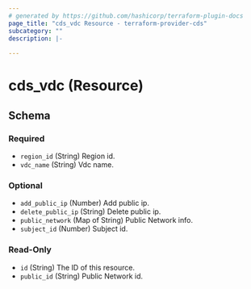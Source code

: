 ```yaml
---
# generated by https://github.com/hashicorp/terraform-plugin-docs
page_title: "cds_vdc Resource - terraform-provider-cds"
subcategory: ""
description: |-
  
---
```


# cds_vdc (Resource)





<!-- schema generated by tfplugindocs -->
## Schema

### Required

- `region_id` (String) Region id.
- `vdc_name` (String) Vdc name.

### Optional

- `add_public_ip` (Number) Add public ip.
- `delete_public_ip` (String) Delete public ip.
- `public_network` (Map of String) Public Network info.
- `subject_id` (Number) Subject id.

### Read-Only

- `id` (String) The ID of this resource.
- `public_id` (String) Public Network id.
